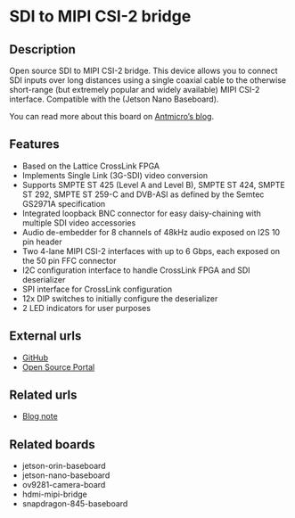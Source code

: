 # SDI to MIPI CSI-2 bridge

## Description

Open source SDI to MIPI CSI-2 bridge. This device allows you to connect SDI inputs over long distances using a single coaxial cable to the otherwise short-range (but extremely popular and widely available) MIPI CSI-2 interface. Compatible with the (Jetson Nano Baseboard).

You can read more about this board on [Antmicro’s blog](https://antmicro.com/blog/2023/02/open-source-fpga-designs-for-the-sdi-to-mipi-csi-2-bridge/).

## Features

* Based on the Lattice CrossLink FPGA
* Implements Single Link (3G-SDI) video conversion
* Supports SMPTE ST 425 (Level A and Level B), SMPTE ST 424, SMPTE ST 292, SMPTE ST 259-C and DVB-ASI as defined by the Semtec GS2971A specification
* Integrated loopback BNC connector for easy daisy-chaining with multiple SDI video accessories
* Audio de-embedder for 8 channels of 48kHz audio exposed on I2S 10 pin header
* Two 4-lane MIPI CSI-2 interfaces with up to 6 Gbps, each exposed on the 50 pin FFC connector
* I2C configuration interface to handle CrossLink FPGA and SDI deserializer
* SPI interface for CrossLink configuration
* 12x DIP switches to initially configure the deserializer
* 2 LED indicators for user purposes

## External urls

* [GitHub](https://github.com/antmicro/sdi-mipi-bridge-hw)
* [Open Source Portal](https://opensource.antmicro.com/projects/sdi-mipi-bridge-hw)

## Related urls

* [Blog note](https://antmicro.com/blog/2023/02/open-source-fpga-designs-for-the-sdi-to-mipi-csi-2-bridge/)

## Related boards

* jetson-orin-baseboard
* jetson-nano-baseboard
* ov9281-camera-board
* hdmi-mipi-bridge
* snapdragon-845-baseboard
